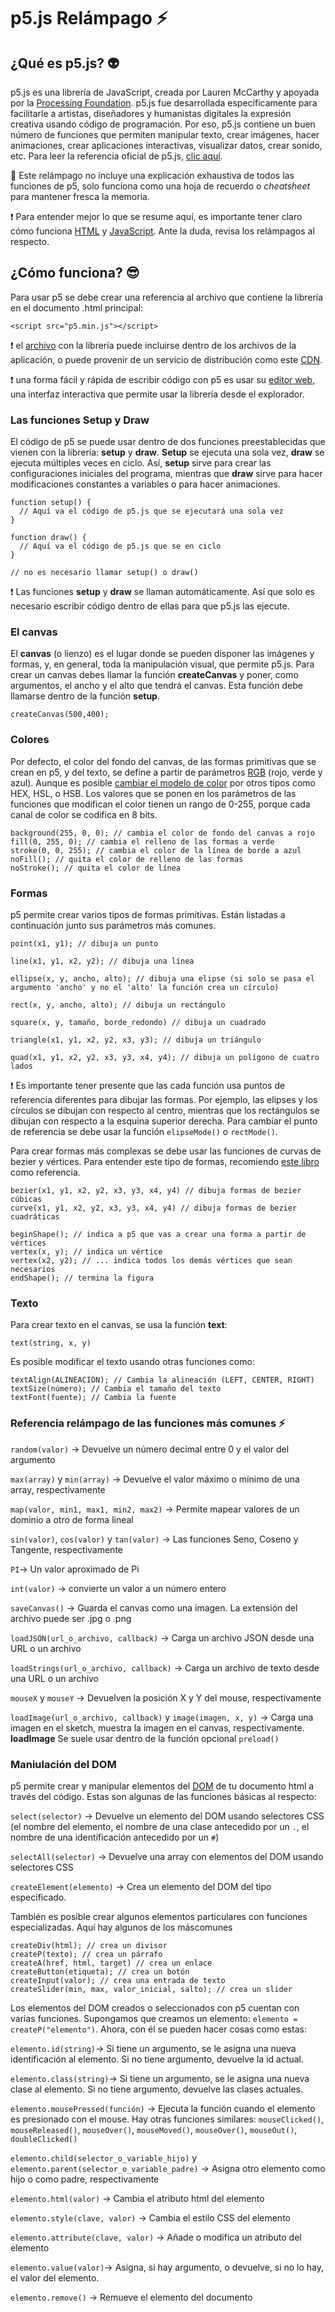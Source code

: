 # p5.js Relámpago :zap:

## ¿Qué es p5.js? :alien:
p5.js es una librería de JavaScript, creada por Lauren McCarthy y apoyada por la [Processing Foundation](https://processingfoundation.org/). p5.js fue desarrollada específicamente para facilitarle a artistas, diseñadores y humanistas digitales la expresión creativa usando código de programación. Por eso, p5.js contiene un buen número de funciones que permiten manipular texto, crear imágenes, hacer animaciones, crear aplicaciones interactivas, visualizar datos, crear sonido, etc. Para leer la referencia oficial de p5.js, [clic aquí](https://p5js.org/es/reference/).

:speak_no_evil: Este relámpago no incluye una explicación exhaustiva de todos las funciones de p5, solo funciona como una hoja de recuerdo o *cheatsheet* para mantener fresca la memoria.

:exclamation: Para entender mejor lo que se resume aquí, es importante tener claro cómo funciona [HTML](https://github.com/srsergiorodriguez/relampagos/blob/master/docs/html.md) y [JavaScript](https://github.com/srsergiorodriguez/relampagos/blob/master/docs/javascript.md). Ante la duda, revisa los relámpagos al respecto.

## ¿Cómo funciona? :sunglasses:
Para usar p5 se debe crear una referencia al archivo que contiene la librería en el documento .html principal:

`<script src="p5.min.js"></script>`

:exclamation: el [archivo](https://p5js.org/download/) con la librería puede incluirse dentro de los archivos de la aplicación, o puede provenir de un servicio de distribución como este [CDN](https://cdn.jsdelivr.net/npm/p5).

:exclamation: una forma fácil y rápida de escribir código con p5 es usar su [editor web](https://editor.p5js.org/), una interfaz interactiva que permite usar la librería desde el explorador.

### Las funciones Setup y Draw
El código de p5 se puede usar dentro de dos funciones preestablecidas que vienen con la librería: **setup** y **draw**.
**Setup** se ejecuta una sola vez, **draw** se ejecuta múltiples veces en ciclo. Así, **setup** sirve para crear las configuraciones iniciales del programa, mientras que **draw** sirve para hacer modificaciones constantes a variables o para hacer animaciones.

```
function setup() {
  // Aquí va el código de p5.js que se ejecutará una sola vez
}

function draw() {
  // Aquí va el código de p5.js que se en ciclo
}

// no es necesario llamar setup() o draw()
```

:exclamation: Las funciones **setup** y **draw** se llaman automáticamente. Así que solo es necesario escribir código dentro de ellas para que p5.js las ejecute.

### El canvas
El **canvas** (o lienzo) es el lugar donde se pueden disponer las imágenes y formas, y, en general, toda la manipulación visual, que permite p5.js.
Para crear un canvas debes llamar la función **createCanvas** y poner, como argumentos, el ancho y el alto que tendrá el canvas. Esta función debe llamarse dentro de la función **setup**.

`createCanvas(500,400);`

### Colores
Por defecto, el color del fondo del canvas, de las formas primitivas que se crean en p5, y del texto, se define a partir de parámetros [RGB](https://es.wikipedia.org/wiki/RGB) (rojo, verde y azul). Aunque es posible [cambiar el modelo de color](https://p5js.org/es/reference/#/p5/colorMode) por otros tipos como HEX, HSL, o HSB.
Los valores que se ponen en los parámetros de las funciones que modifican el color tienen un rango de 0-255, porque cada canal de color se codifica en 8 bits.

```
background(255, 0, 0); // cambia el color de fondo del canvas a rojo
fill(0, 255, 0); // cambia el relleno de las formas a verde
stroke(0, 0, 255); // cambia el color de la línea de borde a azul
noFill(); // quita el color de relleno de las formas
noStroke(); // quita el color de línea
```

### Formas
p5 permite crear varios tipos de formas primitivas. Están listadas a continuación junto sus parámetros más comunes.

```
point(x1, y1); // dibuja un punto

line(x1, y1, x2, y2); // dibuja una línea

ellipse(x, y, ancho, alto); // dibuja una elipse (si solo se pasa el argumento 'ancho' y no el 'alto' la función crea un círculo)

rect(x, y, ancho, alto); // dibuja un rectángulo

square(x, y, tamaño, borde_redondo) // dibuja un cuadrado

triangle(x1, y1, x2, y2, x3, y3); // dibuja un triángulo

quad(x1, y1, x2, y2, x3, y3, x4, y4); // dibuja un polígono de cuatro lados
```

:exclamation: Es importante tener presente que las cada función usa puntos de referencia diferentes para dibujar las formas. Por ejemplo, las elipses y los círculos se dibujan con respecto al centro, mientras que los rectángulos se dibujan con respecto a la esquina superior derecha. Para cambiar el punto de referencia se debe usar la función `elipseMode()` o `rectMode()`.

Para crear formas más complexas se debe usar las funciones de curvas de bezier y vértices. Para entender este tipo de formas, recomiendo [este libro](https://programmingdesignsystems.com/shape/custom-shapes/index.html#custom-shapes-pANLh0l) como referencia.

```
bezier(x1, y1, x2, y2, x3, y3, x4, y4) // dibuja formas de bezier cúbicas
curve(x1, y1, x2, y2, x3, y3, x4, y4) // dibuja formas de bezier cuadráticas

beginShape(); // indica a p5 que vas a crear una forma a partir de vértices
vertex(x, y); // indica un vértice
vertex(x2, y2); // ... indica todos los demás vértices que sean necesarios
endShape(); // termina la figura
```

### Texto
Para crear texto en el canvas, se usa la función **text**:

`text(string, x, y)`

Es posible modificar el texto usando otras funciones como:

```
textAlign(ALINEACIÓN); // Cambia la alineación (LEFT, CENTER, RIGHT)
textSize(número); // Cambia el tamaño del texto
textFont(fuente); // Cambia la fuente
```

### Referencia relámpago de las funciones más comunes :zap:
`random(valor)` -> Devuelve un número decimal entre 0 y el valor del argumento

`max(array)` y `min(array)` -> Devuelve el valor máximo o mínimo de una array, respectivamente

`map(valor, min1, max1, min2, max2)` -> Permite mapear valores de un dominio a otro de forma lineal

`sin(valor)`, `cos(valor)` y `tan(valor)` -> Las funciones Seno, Coseno y Tangente, respectivamente

`PI`-> Un valor aproximado de Pi

`int(valor)` -> convierte un valor a un número entero

`saveCanvas()` -> Guarda el canvas como una imagen. La extensión del archivo puede ser .jpg o .png

`loadJSON(url_o_archivo, callback)` -> Carga un archivo JSON desde una URL o un archivo

`loadStrings(url_o_archivo, callback)` -> Carga un archivo de texto desde una URL o un archivo

`mouseX` y `mouseY` -> Devuelven la posición X y Y del mouse, respectivamente

`loadImage(url_o_archivo, callback)` y `image(imagen, x, y)` -> Carga una imagen en el sketch, muestra la imagen en el canvas, respectivamente. **loadImage** Se suele usar dentro de la función opcional `preload()`

### Maniulación del DOM
p5 permite crear y manipular elementos del [DOM](https://es.wikipedia.org/wiki/Document_Object_Model) de tu documento html a través del código. Estas son algunas de las funciones básicas al respecto:

`select(selector)` -> Devuelve un elemento del DOM usando selectores CSS (el nombre del elemento, el nombre de una clase antecedido por un `.`, el nombre de una identificación antecedido por un `#`)

`selectAll(selector)` -> Devuelve una array con elementos del DOM usando selectores CSS

`createElement(elemento)` -> Crea un elemento del DOM del tipo especificado.

También es posible crear algunos elementos particulares con funciones especializadas. Aquí hay algunos de los máscomunes

```
createDiv(html); // crea un divisor
createP(texto); // crea un párrafo
createA(href, html, target) // crea un enlace
createButton(etiqueta); // crea un botón
createInput(valor); // crea una entrada de texto
createSlider(min, max, valor_inicial, salto); // crea un slider
```

Los elementos del DOM creados o seleccionados con p5 cuentan con varias funciones. Supongamos que creamos un elemento: `elemento = createP("elemento")`. Ahora, con él se pueden hacer cosas como estas:

`elemento.id(string)`-> Si tiene un argumento, se le asigna una nueva identificación al elemento. Si no tiene argumento, devuelve la id actual.

`elemento.class(string)`-> Si tiene un argumento, se le asigna una nueva clase al elemento. Si no tiene argumento, devuelve las clases actuales.

`elemento.mousePressed(función)` -> Ejecuta la función cuando el elemento es presionado con el mouse. Hay otras funciones similares: `mouseClicked()`, `mouseReleased()`, `mouseOver()`, `mouseMoved()`, `mouseOver()`, `mouseOut()`, `doubleClicked()`

`elemento.child(selector_o_variable_hijo)` y `elemento.parent(selector_o_variable_padre)` -> Asigna otro elemento como hijo o como padre, respectivamente

`elemento.html(valor)` -> Cambia el atributo html del elemento

`elemento.style(clave, valor)` -> Cambia el estilo CSS del elemento

`elemento.attribute(clave, valor)` -> Añade o modifica un atributo del elemento

`elemento.value(valor)`-> Asigna, si hay argumento, o devuelve, si no lo hay, el valor del elemento.

`elemento.remove()` -> Remueve el elemento del documento
